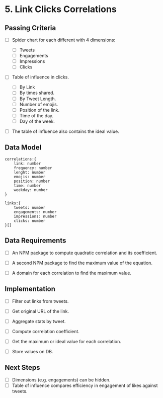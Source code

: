 # 5. Link Clicks Correlations

## Passing Criteria
- [ ] Spider chart for each different with 4 dimensions:
    - [ ] Tweets
    - [ ] Engagements
    - [ ] Impressions
    - [ ] Clicks

- [ ] Table of influence in clicks.
    - [ ] By Link
    - [ ] By times shared.
    - [ ] By Tweet Length.
    - [ ] Number of emojis.
    - [ ] Position of the link.
    - [ ] Time of the day.
    - [ ] Day of the week.

- [ ] The table of influence also contains the ideal value.


## Data Model
```
correlations:{
    link: number
    frequency: number
    lenght: number
    emojis: number
    position: number
    time: number
    weekday: number
}

links:{
    tweets: number
    engagements: number
    impressions: number
    clicks: number
}[]
```

## Data Requirements
- [ ] An NPM package to compute quadratic correlation and its coefficient.
- [ ] A second NPM package to find the maximum value of the equation.
- [ ] A domain for each correlation to find the maximum value.


## Implementation
- [ ] Filter out links from tweets.
- [ ] Get original URL of the link.
- [ ] Aggregate stats by tweet.
- [ ] Compute correlation coefficient. 
- [ ] Get the maximum or ideal value for each correlation.
- [ ] Store values on DB.


## Next Steps
- [ ] Dimensions (e.g. engagements) can be hidden.
- [ ] Table of influence compares efficiency in engagement of likes against tweets.
